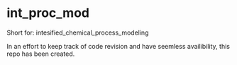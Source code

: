 # int_proc_mod 
Short for: intesified_chemical_process_modeling

In an effort to keep track of code revision and have seemless availibility, this repo has been created.
